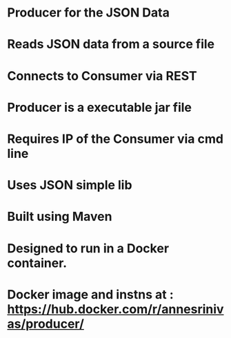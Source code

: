 # Producer for the JSON Data
# Reads JSON data from a source file
# Connects to Consumer via REST
# Producer is a executable jar file
# Requires IP of the Consumer via cmd line
# Uses JSON simple lib
# Built using Maven
# Designed to run in a Docker container.
# Docker image and instns at : https://hub.docker.com/r/annesrinivas/producer/
 

